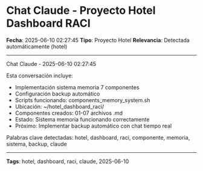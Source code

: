 # Chat Claude - Proyecto Hotel Dashboard RACI
**Fecha**: 2025-06-10 02:27:45
**Tipo**: Proyecto Hotel
**Relevancia**: Detectada automáticamente (hotel)

---

Chat Claude - 2025-06-10 02:27:45

Esta conversación incluye:
- Implementación sistema memoria 7 componentes
- Configuración backup automático
- Scripts funcionando: components_memory_system.sh
- Ubicación: ~/hotel_dashboard_raci/
- Componentes creados: 01-07 archivos .md
- Estado: Sistema memoria funcionando correctamente
- Próximo: Implementar backup automático con chat tiempo real

Palabras clave detectadas: hotel, dashboard, raci, componente, memoria, sistema, backup, claude

---

**Tags**: hotel, dashboard, raci, claude, 2025-06-10

